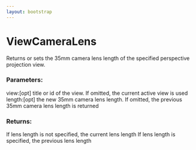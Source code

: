 ```yaml
---
layout: bootstrap
---
```


# ViewCameraLens

Returns or sets the 35mm camera lens length of the specified perspective
        projection view.
        

### Parameters:

view:[opt] title or id of the view. If omitted, the current active view is used
length:[opt] the new 35mm camera lens length. If omitted, the previous
  35mm camera lens length is returned
        

### Returns:


If lens length is not specified, the current lens length
If lens length is specified, the previous lens length
        
